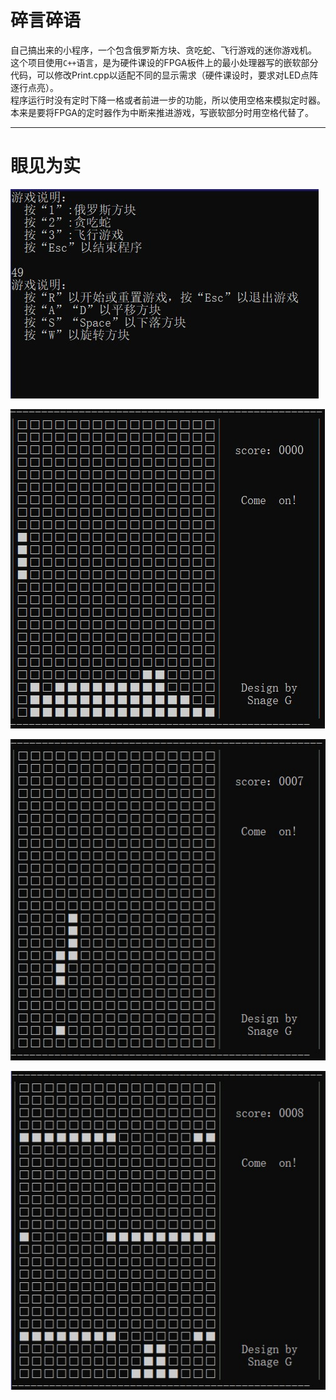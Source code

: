 # 碎言碎语
自己搞出来的小程序，一个包含俄罗斯方块、贪吃蛇、飞行游戏的迷你游戏机。  
这个项目使用`C++`语言，是为硬件课设的FPGA板件上的最小处理器写的嵌软部分代码，可以修改Print.cpp以适配不同的显示需求（硬件课设时，要求对LED点阵逐行点亮）。  
程序运行时没有定时下降一格或者前进一步的功能，所以使用空格来模拟定时器。本来是要将FPGA的定时器作为中断来推进游戏，写嵌软部分时用空格代替了。

---
# 眼见为实
![](Image/Menu.jpg)

![](Image/T.jpg)

![](Image/S.jpg)

![](Image/F.jpg)
